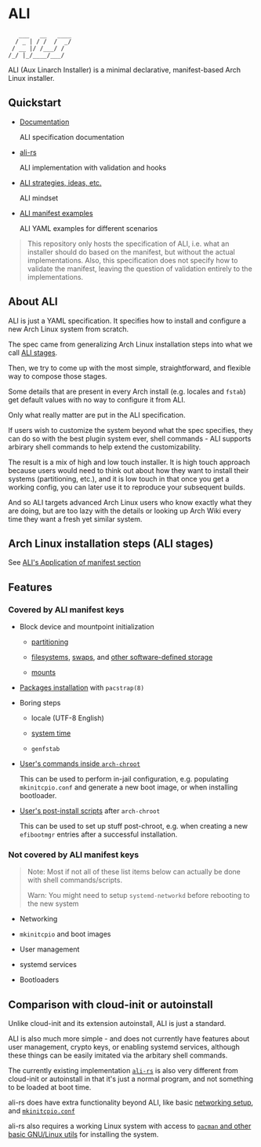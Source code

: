 # ALI

```text
   ___   __   ____
  / _ | / /  /  _/
 / __ |/ /___/ /
/_/ |_/____/___/
```

ALI (Aux Linarch Installer) is a minimal declarative,
manifest-based Arch Linux installer.

## Quickstart

- [Documentation](./ALI.md)

  ALI specification documentation

- [ali-rs](https://github.com/soyart/ali-rs)

  ALI implementation with validation and hooks

- [ALI strategies, ideas, etc.](./STRATEGIES.md)

  ALI mindset

- [ALI manifest examples](./examples/)

  ALI YAML examples for different scenarios

> This repository only hosts the specification of ALI,
> i.e. what an installer should do based on the manifest,
> but without the actual implementations.
> Also, this specification does not specify how to validate the
> manifest, leaving the question of validation entirely to the
> implementations.

## About ALI

ALI is just a YAML specification. It specifies how to install and configure
a new Arch Linux system from scratch.

The spec came from generalizing Arch Linux installation steps into what
we call [ALI stages](./ALI.md#application-of-manifest).

Then, we try to come up with the most simple,
straightforward, and flexible way to compose those stages.

Some details that are present in every Arch install (e.g. locales and `fstab`)
get default values with no way to configure it from ALI.

Only what really matter are put in the ALI specification.

If users wish to customize the system beyond what the spec specifies,
they can do so with the best plugin system ever, shell commands - ALI supports
arbirary shell commands to help extend the customizability.

The result is a mix of high and low touch installer. It is high touch approach
because users would need to think out about how they want to install their
systems (partitioning, etc.), and it is low touch in that once you get a working
config, you can later use it to reproduce your subsequent builds.

And so ALI targets advanced Arch Linux users who know exactly what they
are doing, but are too lazy with the details or looking up Arch Wiki
every time they want a fresh yet similar system.

## Arch Linux installation steps (ALI stages)

See [ALI's Application of manifest section](./ALI.md#application-of-manifest)

## Features

### Covered by ALI manifest keys

- Block device and mountpoint initialization

  - [partitioning](./ALI.md#key-disks)

  - [filesystems](./ALI.md#key-rootfs), [swaps](./ALI.md#key-swap), and [other software-defined storage](./ALI.md#key-dm)

  - [mounts](./ALI.md#key-fs)

- [Packages installation](./ALI.md#key-pacstrap) with `pacstrap(8)`

- Boring steps

  - locale (UTF-8 English)

  - [system time](./ALI.md#key-timezone)

  - `genfstab`

- [User's commands inside `arch-chroot`](./ALI.md#key-chroot)

  This can be used to perform in-jail configuration,
  e.g. populating `mkinitcpio.conf` and generate a new boot image,
  or when installing bootloader.

- [User's post-install scripts](./ALI.md#key-postinstall) after `arch-chroot`

  This can be used to set up stuff post-chroot, e.g. when
  creating a new `efibootmgr` entries after a successful installation.

### Not covered by ALI manifest keys

> Note: Most if not all of these list items below
> can actually be done with shell commands/scripts.
>
> Warn: You might need to setup `systemd-networkd`
> before rebooting to the new system

- Networking

- `mkinitcpio` and boot images

- User management

- systemd services

- Bootloaders

## Comparison with cloud-init or autoinstall

Unlike cloud-init and its extension autoinstall, ALI is just a standard.

ALI is also much more simple - and does not currently have features
about user management, crypto keys, or enabling systemd services,
although these things can be easily imitated via the arbitary shell commands.

The currently existing implementation [`ali-rs`](https://github.com/soyart/ali-rs)
is also very different from cloud-init or autoinstall in that it's just a normal
program, and not something to be loaded at boot time.

ali-rs does have extra functionality beyond ALI,
like basic [networking setup](https://github.com/soyart/ali-rs/blob/master/HOOKS.md#quicknet),
and [`mkinitcpio.conf`](https://github.com/soyart/ali-rs/blob/master/HOOKS.md#mkinitcpio)

ali-rs also requires a working Linux system with access to [`pacman`
and other basic GNU/Linux utils](https://github.com/soyart/ali-rs/blob/master/src/constants.rs)
for installing the system.